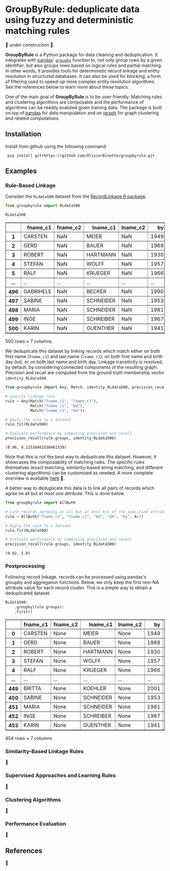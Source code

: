 # GroupByRule: deduplicate data using fuzzy and deterministic matching rules

🚧 under construction 🚧

**GroupByRule** is a Python package for data cleaning and deduplication. It integrates with [pandas](https://pandas.pydata.org/)' [`groupby`](https://pandas.pydata.org/docs/reference/api/pandas.DataFrame.groupby.html) function to, not only group rows by a given identifier, but also groups rows based on logical rules and partial matching. In other words, it provides tools for deterministic record linkage and entity resolution in structured databases. It can also be used for *blocking*, a form of filtering used to speed-up more complex entity resolution algorithms. See the references below to learn more about these topics.

One of the main goal of **GroupByRule** is to be user-friendly. Matching rules and clustering algorithms are composable and the performance of algorithms can be readily evaluted given training data. The package is built on top of [pandas](https://pandas.pydata.org) for data manipulation and on [igraph](https://igraph.org/python/) for graph clustering and related computations.

## Installation

Install from github using the following command:

     pip install git+https://github.com/OlivierBinette/groupbyrule.git

## Examples

### Rule-Based Linkage

Consider the `RLdata500` dataset from the [RecordLinkage R package](https://www.google.com/search?channel=fs&client=ubuntu&q=recordlinkage+r+package).


```python
from groupbyrule import RLdata500

RLdata500
```




<div>
<table border="1" class="dataframe">
  <thead>
    <tr style="text-align: right;">
      <th></th>
      <th>fname_c1</th>
      <th>fname_c2</th>
      <th>lname_c1</th>
      <th>lname_c2</th>
      <th>by</th>
      <th>bm</th>
      <th>bd</th>
    </tr>
  </thead>
  <tbody>
    <tr>
      <th>1</th>
      <td>CARSTEN</td>
      <td>NaN</td>
      <td>MEIER</td>
      <td>NaN</td>
      <td>1949</td>
      <td>7</td>
      <td>22</td>
    </tr>
    <tr>
      <th>2</th>
      <td>GERD</td>
      <td>NaN</td>
      <td>BAUER</td>
      <td>NaN</td>
      <td>1968</td>
      <td>7</td>
      <td>27</td>
    </tr>
    <tr>
      <th>3</th>
      <td>ROBERT</td>
      <td>NaN</td>
      <td>HARTMANN</td>
      <td>NaN</td>
      <td>1930</td>
      <td>4</td>
      <td>30</td>
    </tr>
    <tr>
      <th>4</th>
      <td>STEFAN</td>
      <td>NaN</td>
      <td>WOLFF</td>
      <td>NaN</td>
      <td>1957</td>
      <td>9</td>
      <td>2</td>
    </tr>
    <tr>
      <th>5</th>
      <td>RALF</td>
      <td>NaN</td>
      <td>KRUEGER</td>
      <td>NaN</td>
      <td>1966</td>
      <td>1</td>
      <td>13</td>
    </tr>
    <tr>
      <th>...</th>
      <td>...</td>
      <td>...</td>
      <td>...</td>
      <td>...</td>
      <td>...</td>
      <td>...</td>
      <td>...</td>
    </tr>
    <tr>
      <th>496</th>
      <td>GABRIHELE</td>
      <td>NaN</td>
      <td>BECKER</td>
      <td>NaN</td>
      <td>1990</td>
      <td>3</td>
      <td>27</td>
    </tr>
    <tr>
      <th>497</th>
      <td>SABINE</td>
      <td>NaN</td>
      <td>SCHNEIDER</td>
      <td>NaN</td>
      <td>1953</td>
      <td>5</td>
      <td>20</td>
    </tr>
    <tr>
      <th>498</th>
      <td>MARIA</td>
      <td>NaN</td>
      <td>SCHNEIDER</td>
      <td>NaN</td>
      <td>1981</td>
      <td>8</td>
      <td>8</td>
    </tr>
    <tr>
      <th>499</th>
      <td>INGE</td>
      <td>NaN</td>
      <td>SCHREIBER</td>
      <td>NaN</td>
      <td>1967</td>
      <td>12</td>
      <td>13</td>
    </tr>
    <tr>
      <th>500</th>
      <td>KARIN</td>
      <td>NaN</td>
      <td>GUENTHER</td>
      <td>NaN</td>
      <td>1941</td>
      <td>8</td>
      <td>19</td>
    </tr>
  </tbody>
</table>
<p>500 rows × 7 columns</p>
</div>



We deduplicate this dataset by linking records which match either on both first name (`fname_c1`) and last name (`lname_c1`), on both first name and birth day (`bd`), or on both last name and birth day. Linkage transitivity is resolved, by default, by considering connected components of the resulting graph. Precision and recall are computed from the ground truth membership vector `identity_RLdata500`.


```python
from groupbyrule import Any, Match, identity_RLdata500, precision_recall

# Specify linkage rule
rule = Any(Match("fname_c1", "lname_c1"),
           Match("fname_c1", "bd"),
           Match("lname_c1", "bd"))

# Apply the rule to a dataset
rule.fit(RLdata500)

# Evaluate performance by computing precision and recall
precision_recall(rule.groups, identity_RLdata500)
```




    (0.96, 0.11538461538461539)




Note that this is not the best way to deduplicate this dataset. However, it showcases the composability of matching rules. The specific rules themselves (exact matching, similarity-based string matching, and different clustering algorithms) can be customized as needed. A more complete overview is available [here]() 🚧.

A better way to deduplicate this data is to link all pairs of records which agree on all but at most one attribute. This is done below.


```python
from groupbyrule import AllButK

# Link records agreeing on all but at most k=1 of the specified attributes
rule = AllButK("fname_c1", "lname_c1", "bd", "bm", "by", k=1)

# Apply the rule to a dataset
rule.fit(RLdata500)

# Evaluate performance by computing precision and recall
precision_recall(rule.groups, identity_RLdata500)
```




    (0.92, 1.0)



### Postprocessing

Following record linkage, records can be processed using pandas's groupby and aggregation functions. Below, we only keep the first non-NA attribute value for each record cluster. This is a simple way to obtain a deduplicated dataset.


```python
RLdata500\
    .groupby(rule.groups)\
    .first()
```




<div>
<table border="1" class="dataframe">
  <thead>
    <tr style="text-align: right;">
      <th></th>
      <th>fname_c1</th>
      <th>fname_c2</th>
      <th>lname_c1</th>
      <th>lname_c2</th>
      <th>by</th>
      <th>bm</th>
      <th>bd</th>
    </tr>
  </thead>
  <tbody>
    <tr>
      <th>0</th>
      <td>CARSTEN</td>
      <td>None</td>
      <td>MEIER</td>
      <td>None</td>
      <td>1949</td>
      <td>7</td>
      <td>22</td>
    </tr>
    <tr>
      <th>1</th>
      <td>GERD</td>
      <td>None</td>
      <td>BAUER</td>
      <td>None</td>
      <td>1968</td>
      <td>7</td>
      <td>27</td>
    </tr>
    <tr>
      <th>2</th>
      <td>ROBERT</td>
      <td>None</td>
      <td>HARTMANN</td>
      <td>None</td>
      <td>1930</td>
      <td>4</td>
      <td>30</td>
    </tr>
    <tr>
      <th>3</th>
      <td>STEFAN</td>
      <td>None</td>
      <td>WOLFF</td>
      <td>None</td>
      <td>1957</td>
      <td>9</td>
      <td>2</td>
    </tr>
    <tr>
      <th>4</th>
      <td>RALF</td>
      <td>None</td>
      <td>KRUEGER</td>
      <td>None</td>
      <td>1966</td>
      <td>1</td>
      <td>13</td>
    </tr>
    <tr>
      <th>...</th>
      <td>...</td>
      <td>...</td>
      <td>...</td>
      <td>...</td>
      <td>...</td>
      <td>...</td>
      <td>...</td>
    </tr>
    <tr>
      <th>449</th>
      <td>BRITTA</td>
      <td>None</td>
      <td>KOEHLER</td>
      <td>None</td>
      <td>2001</td>
      <td>1</td>
      <td>12</td>
    </tr>
    <tr>
      <th>450</th>
      <td>SABINE</td>
      <td>None</td>
      <td>SCHNEIDER</td>
      <td>None</td>
      <td>1953</td>
      <td>5</td>
      <td>20</td>
    </tr>
    <tr>
      <th>451</th>
      <td>MARIA</td>
      <td>None</td>
      <td>SCHNEIDER</td>
      <td>None</td>
      <td>1981</td>
      <td>8</td>
      <td>8</td>
    </tr>
    <tr>
      <th>452</th>
      <td>INGE</td>
      <td>None</td>
      <td>SCHREIBER</td>
      <td>None</td>
      <td>1967</td>
      <td>12</td>
      <td>13</td>
    </tr>
    <tr>
      <th>453</th>
      <td>KARIN</td>
      <td>None</td>
      <td>GUENTHER</td>
      <td>None</td>
      <td>1941</td>
      <td>8</td>
      <td>19</td>
    </tr>
  </tbody>
</table>
<p>454 rows × 7 columns</p>
</div>




### Similarity-Based Linkage Rules

🚧

### Supervised Approaches and Learning Rules

🚧

### Clustering Algorithms

🚧

### Performance Evaluation

🚧

## References

🚧

